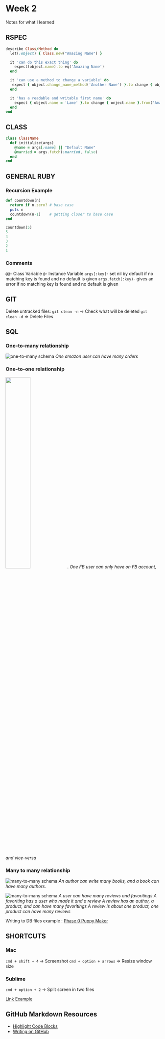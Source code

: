 # Week 2
Notes for what I learned
## RSPEC
```ruby
describe Class/Method do
  let(:object) { Class.new("Amazing Name") }

  it 'can do this exact thing' do
    expect(object.name).to eq('Amazing Name')
  end

  it 'can use a method to change a variable' do
   expect { object.change_name_method('Another Name') }.to change { object.name }.to 'Lame'
  end

  it 'has a readable and writable first name' do
    expect { object.name = 'Lame' }.to change { onject.name }.from('Amazing Name').to('Lame')
  end
end
```

## CLASS
```ruby
class ClassName
  def initialize(args)
    @name = args[:name] || "Default Name"
    @married = args.fetch(:married, false)
  end
end
```
## GENERAL RUBY
### Recursion Example
```ruby
def countdown(n)
  return if n.zero? # base case
  puts n
  countdown(n-1)    # getting closer to base case
end

countdown(5)
5
4
3
2
1
```
### Comments

`@@`- Class Variable
`@`- Instance Variable
`args[:key]`- set nil by default if no matching key is found and no default is given
`args.fetch(:key)`- gives an error if no matching key is found and no default is given
## GIT
Delete untracked files:
` git clean -n ` => Check what will be deleted
` git clean -d ` => Delete Files

## SQL
### One-to-many relationship
![one-to-many schema](https://github.com/sf-sea-lions-2017/database-drill-one-to-many-schema-challenge/blob/master/readme-assets/schema-example.png)
*One amazon user can have many orders*
### One-to-one relationship
<img src="https://github.com/sf-sea-lions-2017/database-drill-one-to-one-schema-challenge/blob/master/readme-assets/facebook-account-schema.png" width="40%">.
*One FB user can only have on FB account, and vice-versa*
### Many to many relationship ###
![many-to-many schema](https://github.com/sf-sea-lions-2017/database-drill-many-to-many-schema-challenge/blob/master/readme-assets/many-to-many-schema.png)
*An author can write many books, and a book can have many authors.*

![many-to-many schema](https://github.com/sf-sea-lions-2017/database-drill-many-to-many-schema-challenge/blob/solo-lucaskuhn/many-to-many.png)
*A user can have many reviews and favoritings*
*A favoriting has a user who made it and a review*
*A review has an author, a product, and can have many favoritings*
*A review is about one product, one product can have many reviews*

Writing to DB files example : [Phase 0 Puppy Maker](https://github.com/LucasKuhn/phase-0-tracks/blob/master/databases/puppy_maker/puppy_maker.rb)


## SHORTCUTS
### Mac
` cmd + shift + 4 ` -> Screenshot
` cmd + option + arrows ` => Resize window size
### Sublime
` cmd + option + 2 ` -> Split screen in two files

<p><a href="https://github.com/LucasKuhn/notes">Link Example</a></p>

## GitHub Markdown Resources
- [Highlight Code Blocks](https://help.github.com/articles/creating-and-highlighting-code-blocks/)
- [Writing on GitHub](https://help.github.com/categories/writing-on-github/)
